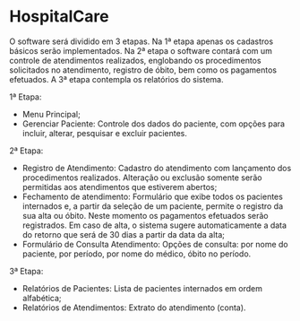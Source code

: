 # HospitalCare
O software será dividido em 3 etapas. Na 1ª etapa apenas os cadastros básicos serão implementados. Na 2ª etapa o software contará com um controle de atendimentos realizados, englobando os procedimentos solicitados no atendimento, registro de óbito, bem como os pagamentos efetuados. A 3ª etapa contempla os relatórios do sistema.

1ª Etapa:
  - Menu Principal;
  - Gerenciar Paciente: Controle dos dados do paciente, com opções para incluir, alterar, pesquisar e excluir pacientes.
  
2ª Etapa:
  - Registro de Atendimento: Cadastro do atendimento com lançamento dos procedimentos realizados. Alteração ou exclusão somente serão permitidas aos atendimentos que estiverem abertos;
  - Fechamento de atendimento: Formulário que exibe todos os pacientes internados e, a partir da seleção de um paciente, permite o registro da sua alta ou óbito. Neste momento os pagamentos efetuados serão registrados. Em caso de alta, o sistema sugere automaticamente a data do retorno que será de 30 dias a partir da data da alta;
  - Formulário de Consulta Atendimento: Opções de consulta: por nome do paciente, por período, por nome do médico, óbito no período.
  
3ª Etapa:
  - Relatórios de Pacientes: Lista de pacientes internados em ordem alfabética;
  - Relatórios de Atendimentos: Extrato do atendimento (conta). 
